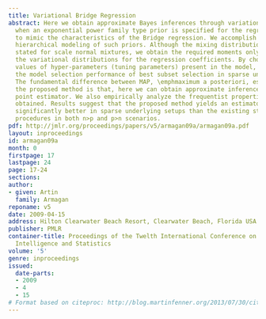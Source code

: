 ```yaml
---
title: Variational Bridge Regression
abstract: Here we obtain approximate Bayes inferences through variational methods
  when an exponential power family type prior is specified for the regression coefficients
  to mimic the characteristics of the Bridge regression. We accomplish this through
  hierarchical modeling of such priors. Although the mixing distribution is not explicitly
  stated for scale normal mixtures, we obtain the required moments only to attain
  the variational distributions for the regression coefficients. By choosing specific
  values of hyper-parameters (tuning parameters) present in the model, we can mimic
  the model selection performance of best subset selection in sparse underlying settings.
  The fundamental difference between MAP, \emphmaximum a posteriori, estimation and
  the proposed method is that, here we can obtain approximate inferences besides a
  point estimator. We also empirically analyze the frequentist properties of the estimator
  obtained. Results suggest that the proposed method yields an estimator that performs
  significantly better in sparse underlying setups than the existing state-of-the-art
  procedures in both n>p and p>n scenarios.
pdf: http://jmlr.org/proceedings/papers/v5/armagan09a/armagan09a.pdf
layout: inproceedings
id: armagan09a
month: 0
firstpage: 17
lastpage: 24
page: 17-24
sections: 
author:
- given: Artin
  family: Armagan
reponame: v5
date: 2009-04-15
address: Hilton Clearwater Beach Resort, Clearwater Beach, Florida USA
publisher: PMLR
container-title: Proceedings of the Twelth International Conference on Artificial
  Intelligence and Statistics
volume: '5'
genre: inproceedings
issued:
  date-parts:
  - 2009
  - 4
  - 15
# Format based on citeproc: http://blog.martinfenner.org/2013/07/30/citeproc-yaml-for-bibliographies/
---
```

